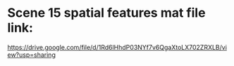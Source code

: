 # Scene 15 spatial features mat file link:

https://drive.google.com/file/d/1Rd6lHhdP03NYf7v6QgaXtoLX702ZRXLB/view?usp=sharing
